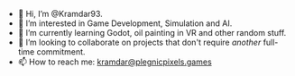 - 👋 Hi, I’m @Kramdar93.
- 👀 I’m interested in Game Development, Simulation and AI.
- 🌱 I’m currently learning Godot, oil painting in VR and other random stuff.
- 💞️ I’m looking to collaborate on projects that don't require _another_ full-time commitment.  
- 📫 How to reach me: kramdar@plegnicpixels.games
